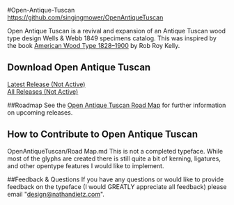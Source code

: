 #Open-Antique-Tuscan
https://github.com/singingmower/OpenAntiqueTuscan

Open Antique Tuscan is a revival and expansion of an Antique Tuscan wood type design Wells & Webb 1849 specimens catalog. This was inspired by the book <a href="https://www.amazon.com/American-Wood-Type-1828-1900-Evolution/dp/0978588177">American Wood Type 1828–1900</a> by Rob Roy Kelly.

## Download Open Antique Tuscan
<a href="#">Latest Release (Not Active)</a><br/>
<a href="#">All Releases (Not Active)</a>


##Roadmap
See the  <a href="https://github.com/singingmower/OpenAntiqueTuscan/blob/master/ROADMAP.md">Open Antique Tuscan Road Map</a> for further information on upcoming releases.


## How to Contribute to Open Antique Tuscan
OpenAntiqueTuscan/Road Map.md
This is not a completed typeface. While most of the glyphs are created there is still quite a bit of kerning, ligatures, and other opentype features I would like to implement.

##Feedback & Questions
If you have any questions or would like to provide feedback on the typeface (I would GREATLY appreciate all feedback) please email "design@nathandietz.com".
